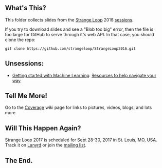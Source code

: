 ## What's This?

This folder collects slides from the [Strange Loop](http://thestrangeloop.com) 2016 [sessions](http://thestrangeloop.com/2016/sessions.html).

If you try to download slides and see a "Blob too big" error, then the file is too large for GitHub to serve through it's web API. In that case, you should clone the repo:

```git clone https://github.com/strangeloop/StrangeLoop2016.git```

## Unsessions:
* [Getting started with Machine Learning](https://github.com/strangeloop/StrangeLoop2016/wiki/Unsessions#ml): [Resources to help navigate your way](https://github.com/adonoho/SL2016-LearnMachineLearning)

## Tell Me More!

Go to the [Coverage](https://github.com/strangeloop/StrangeLoop2016/wiki/Coverage) wiki page for links to pictures, videos, blogs, and lots more.

## Will This Happen Again?

Strange Loop 2017 is scheduled for Sept 28-30, 2017 in St. Louis, MO, USA. Track it on [Lanyrd](http://lanyrd.com/2017/strange-loop/) or join the [mailing list](http://eepurl.com/dG_X-/).

## The End.
